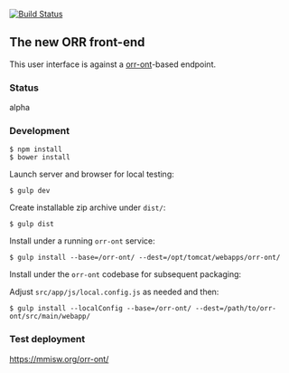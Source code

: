 [![Build Status](https://travis-ci.org/mmisw/orr-portal.svg)](https://travis-ci.org/mmisw/orr-portal)

## The new ORR front-end

This user interface is against a
[orr-ont](https://github.com/mmisw/orr-ont)-based endpoint.

### Status

alpha


### Development

```shell
$ npm install
$ bower install
```

Launch server and browser for local testing:

```shell
$ gulp dev
```

Create installable zip archive under `dist/`:

```shell
$ gulp dist
```

Install under a running `orr-ont` service:

```shell
$ gulp install --base=/orr-ont/ --dest=/opt/tomcat/webapps/orr-ont/
```

Install under the `orr-ont` codebase for subsequent packaging:

Adjust `src/app/js/local.config.js` as needed and then:

```shell
$ gulp install --localConfig --base=/orr-ont/ --dest=/path/to/orr-ont/src/main/webapp/
```

### Test deployment

https://mmisw.org/orr-ont/

